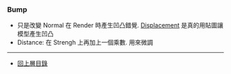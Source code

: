 ### Bump
- 只是改變 Normal 在 Render 時產生凹凸錯覺. [Displacement](./Displacement.md) 是真的用貼圖讓模型產生凹凸
- Distance: 在 Strengh 上再加上一個乘數. 用來微調

___

- [回上層目錄](../index.md)
